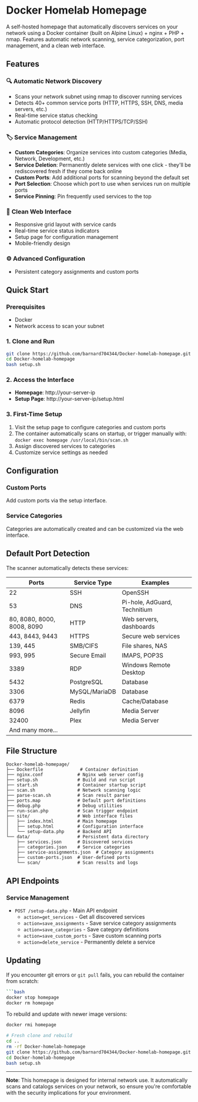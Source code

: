 # Docker Homelab Homepage

A self-hosted homepage that automatically discovers services on your network using a Docker container (built on Alpine Linux) + nginx + PHP + nmap. Features automatic network scanning, service categorization, port management, and a clean web interface.

## Features

### 🔍 **Automatic Network Discovery**
- Scans your network subnet using nmap to discover running services
- Detects 40+ common service ports (HTTP, HTTPS, SSH, DNS, media servers, etc.)
- Real-time service status checking
- Automatic protocol detection (HTTP/HTTPS/TCP/SSH)

### 🏷️ **Service Management**
- **Custom Categories**: Organize services into custom categories (Media, Network, Development, etc.)
- **Service Deletion**: Permanently delete services with one click - they'll be rediscovered fresh if they come back online
- **Custom Ports**: Add additional ports for scanning beyond the default set
- **Port Selection**: Choose which port to use when services run on multiple ports
- **Service Pinning**: Pin frequently used services to the top

### 🎨 **Clean Web Interface** 
- Responsive grid layout with service cards
- Real-time service status indicators
- Setup page for configuration management
- Mobile-friendly design

### ⚙️ **Advanced Configuration**
- Persistent category assignments and custom ports

## Quick Start

### Prerequisites
- Docker
- Network access to scan your subnet

### 1. Clone and Run
```bash
git clone https://github.com/barnard704344/Docker-homelab-homepage.git
cd Docker-homelab-homepage
bash setup.sh
```

### 2. Access the Interface
- **Homepage**: http://your-server-ip
- **Setup Page**: http://your-server-ip/setup.html

### 3. First-Time Setup
1. Visit the setup page to configure categories and custom ports
2. The container automatically scans on startup, or trigger manually with: `docker exec homepage /usr/local/bin/scan.sh`
3. Assign discovered services to categories
4. Customize service settings as needed

## Configuration

### Custom Ports
Add custom ports via the setup interface.

### Service Categories
Categories are automatically created and can be customized via the web interface.

## Default Port Detection

The scanner automatically detects these services:

| Ports | Service Type | Examples |
|-------|--------------|----------|
| 22 | SSH | OpenSSH |
| 53 | DNS | Pi-hole, AdGuard, Technitium |
| 80, 8080, 8000, 8008, 8090 | HTTP | Web servers, dashboards |
| 443, 8443, 9443 | HTTPS | Secure web services |
| 139, 445 | SMB/CIFS | File shares, NAS |
| 993, 995 | Secure Email | IMAPS, POP3S |
| 3389 | RDP | Windows Remote Desktop |
| 5432 | PostgreSQL | Database |
| 3306 | MySQL/MariaDB | Database |
| 6379 | Redis | Cache/Database |
| 8096 | Jellyfin | Media Server |
| 32400 | Plex | Media Server |
| And many more... | | |

## File Structure

```
Docker-homelab-homepage/
├── Dockerfile              # Container definition
├── nginx.conf             # Nginx web server config
├── setup.sh               # Build and run script
├── start.sh               # Container startup script
├── scan.sh                # Network scanning logic
├── parse-scan.sh          # Scan result parser
├── ports.map              # Default port definitions
├── debug.php              # Debug utilities
├── run-scan.php           # Scan trigger endpoint
├── site/                  # Web interface files
│   ├── index.html         # Main homepage
│   ├── setup.html         # Configuration interface
│   └── setup-data.php     # Backend API
└── data/                  # Persistent data directory
    ├── services.json      # Discovered services
    ├── categories.json    # Service categories
    ├── service-assignments.json  # Category assignments
    ├── custom-ports.json  # User-defined ports
    └── scan/              # Scan results and logs
```

## API Endpoints

### Service Management
- `POST /setup-data.php` - Main API endpoint
  - `action=get_services` - Get all discovered services
  - `action=save_assignments` - Save service category assignments
  - `action=save_categories` - Save category definitions
  - `action=save_custom_ports` - Save custom scanning ports
  - `action=delete_service` - Permanently delete a service

## Updating

If you encounter git errors or `git pull` fails, you can rebuild the container from scratch:

```bash
```bash
docker stop homepage
docker rm homepage
```

To rebuild and update with newer image versions:
```bash
docker rmi homepage

# Fresh clone and rebuild
cd ..
rm -rf Docker-homelab-homepage
git clone https://github.com/barnard704344/Docker-homelab-homepage.git
cd Docker-homelab-homepage
bash setup.sh
```

---

**Note**: This homepage is designed for internal network use. It automatically scans and catalogs services on your network, so ensure you're comfortable with the security implications for your environment.
